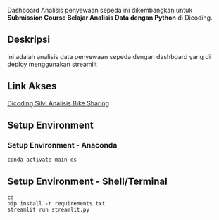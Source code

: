 Dashboard Analisis penyewaan sepeda ini dikembangkan untuk **Submission Course Belajar Analisis Data dengan Python** di Dicoding.

## Deskripsi
ini adalah analisis data penyewaan sepeda dengan dashboard yang di deploy menggunakan streamlit
  
## Link Akses
[Dicoding Silvi Analisis Bike Sharing](https://data-analysis-silvi.streamlit.app/)

## Setup Environment
### Setup Environment - Anaconda
```
conda activate main-ds
```
## Setup Environment - Shell/Terminal
```
cd
pip install -r requirements.txt
streamlit run streamlit.py
```

